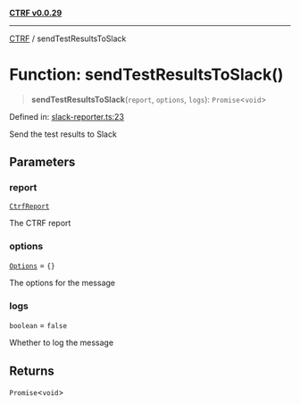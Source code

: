 [**CTRF v0.0.29**](../README.md)

***

[CTRF](../README.md) / sendTestResultsToSlack

# Function: sendTestResultsToSlack()

> **sendTestResultsToSlack**(`report`, `options`, `logs`): `Promise`\<`void`\>

Defined in: [slack-reporter.ts:23](https://github.com/ctrf-io/slack-ctrf/blob/main/src/slack-reporter.ts#L23)

Send the test results to Slack

## Parameters

### report

[`CtrfReport`](../interfaces/CtrfReport.md)

The CTRF report

### options

[`Options`](../interfaces/Options.md) = `{}`

The options for the message

### logs

`boolean` = `false`

Whether to log the message

## Returns

`Promise`\<`void`\>
